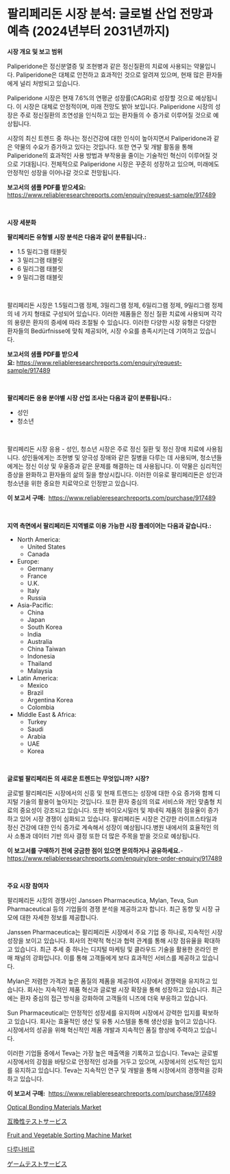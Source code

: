 <p><h1>팔리페리돈 시장 분석: 글로벌 산업 전망과 예측 (2024년부터 2031년까지)</h1></p><p><strong>시장 개요 및 보고 범위</strong></p>
<p><p>Paliperidone은 정신분열증 및 조현병과 같은 정신질환의 치료에 사용되는 약물입니다. Paliperidone은 대체로 안전하고 효과적인 것으로 알려져 있으며, 현재 많은 환자들에게 널리 처방되고 있습니다.</p><p>Paliperidone 시장은 현재 7.6%의 연평균 성장률(CAGR)로 성장할 것으로 예상됩니다. 이 시장은 대체로 안정적이며, 미래 전망도 밝아 보입니다. Paliperidone 시장의 성장은 주로 정신질환의 조연성을 인식하고 있는 환자들의 수 증가로 이루어질 것으로 예상됩니다.</p><p>시장의 최신 트렌드 중 하나는 정신건강에 대한 인식이 높아지면서 Paliperidone과 같은 약물의 수요가 증가하고 있다는 것입니다. 또한 연구 및 개발 활동을 통해 Paliperidone의 효과적인 사용 방법과 부작용을 줄이는 기술적인 혁신이 이루어질 것으로 기대됩니다. 전체적으로 Paliperidone 시장은 꾸준히 성장하고 있으며, 미래에도 안정적인 성장을 이어나갈 것으로 전망됩니다.</p></p>
<p><strong>보고서의 샘플 PDF를 받으세요:</strong> <a href="https://www.reliableresearchreports.com/enquiry/request-sample/917489">https://www.reliableresearchreports.com/enquiry/request-sample/917489</a></p>
<p>&nbsp;</p>
<p><strong>시장 세분화</strong></p>
<p><strong>팔리페리돈 유형별 시장 분석은 다음과 같이 분류됩니다.:</strong></p>
<p><ul><li>1.5 밀리그램 태블릿</li><li>3 밀리그램 태블릿</li><li>6 밀리그램 태블릿</li><li>9 밀리그램 태블릿</li></ul></p>
<p>&nbsp;</p>
<p><p>팔리페리돈 시장은 1.5밀리그램 정제, 3밀리그램 정제, 6밀리그램 정제, 9밀리그램 정제의 네 가지 형태로 구성되어 있습니다. 이러한 제품들은 정신 질환 치료에 사용되며 각각의 용량은 환자의 증세에 따라 조절될 수 있습니다. 이러한 다양한 시장 유형은 다양한 환자들의 Bedürfnisse에 맞춰 제공되어, 시장 수요를 충족시키는데 기여하고 있습니다.</p></p>
<p><strong>보고서의 샘플 PDF를 받으세요:</strong>&nbsp;<a href="https://www.reliableresearchreports.com/enquiry/request-sample/917489">https://www.reliableresearchreports.com/enquiry/request-sample/917489</a></p>
<p>&nbsp;</p>
<p><strong> 팔리페리돈 응용 분야별 시장 산업 조사는 다음과 같이 분류됩니다.:</strong></p>
<p><ul><li>성인</li><li>청소년</li></ul></p>
<p>&nbsp;</p>
<p><p>팔리페리돈 시장 응용 - 성인, 청소년 시장은 주로 정신 질환 및 정신 장애 치료에 사용됩니다. 성인들에게는 조현병 및 양극성 장애와 같은 질병을 다루는 데 사용되며, 청소년들에게는 정신 이상 및 우울증과 같은 문제를 해결하는 데 사용됩니다. 이 약물은 심리적인 증상을 완화하고 환자들의 삶의 질을 향상시킵니다. 이러한 이유로 팔리페리돈은 성인과 청소년을 위한 중요한 치료약으로 인정받고 있습니다.</p></p>
<p><strong>이 보고서 구매:</strong>&nbsp; <a href="https://www.reliableresearchreports.com/purchase/917489">https://www.reliableresearchreports.com/purchase/917489</a></p>
<p>&nbsp;</p>
<p><strong>지역 측면에서 팔리페리돈 지역별로 이용 가능한 시장 플레이어는 다음과 같습니다.:</strong></p>
<p><ul>
    <li>
        North America:
        <ul>
            <li>United States</li>
            <li>Canada</li>
        </ul>
    </li>
    <li>
        Europe:
        <ul>
            <li>Germany</li>
            <li>France</li>
            <li>U.K.</li>
            <li>Italy</li>
            <li>Russia</li>
        </ul>
    </li>
    <li>
        Asia-Pacific:
        <ul>
            <li>China</li>
            <li>Japan</li>
            <li>South Korea</li>
            <li>India</li>
            <li>Australia</li>
            <li>China Taiwan</li>
            <li>Indonesia</li>
            <li>Thailand</li>
            <li>Malaysia</li>
        </ul>
    </li>
    <li>
        Latin America:
        <ul>
            <li>Mexico</li>
            <li>Brazil</li>
            <li>Argentina Korea</li>
            <li>Colombia</li>
        </ul>
    </li>
    <li>
        Middle East & Africa:
        <ul>
            <li>Turkey</li>
            <li>Saudi</li>
            <li>Arabia</li>
            <li>UAE</li>
            <li>Korea</li>
        </ul>
    </li>
    </ul></p>
<p>&nbsp;</p>
<p><strong>글로벌 팔리페리돈 의 새로운 트렌드는 무엇입니까? 시장?</strong></p>
<p><p>글로벌 팔리페리돈 시장에서의 신흥 및 현재 트렌드는 성장에 대한 수요 증가와 함께 디지털 기술의 활용이 높아지는 것입니다. 또한 환자 중심의 의료 서비스와 개인 맞춤형 치료의 중요성이 강조되고 있습니다. 또한 바이오시밀러 및 제네릭 제품의 점유율이 증가하고 있어 시장 경쟁이 심화되고 있습니다. 팔리페리돈 시장은 건강한 라이프스타일과 정신 건강에 대한 인식 증가로 계속해서 성장이 예상됩니다.병원 내에서의 효율적인 의사 소통과 데이터 기반 의사 결정 또한 더 많은 주목을 받을 것으로 예상됩니다.</p></p>
<p><strong>이 보고서를 구매하기 전에 궁금한 점이 있으면 문의하거나 공유하세요.</strong>- <a href="https://www.reliableresearchreports.com/enquiry/pre-order-enquiry/917489">https://www.reliableresearchreports.com/enquiry/pre-order-enquiry/917489</a></p>
<p>&nbsp;</p>
<p><strong>주요 시장 참여자</strong></p>
<p><p>팔리페리돈 시장의 경쟁사인 Janssen Pharmaceutica, Mylan, Teva, Sun Pharmaceutical 등의 기업들의 경쟁 분석을 제공하고자 합니다. 최근 동향 및 시장 규모에 대한 자세한 정보를 제공합니다. </p><p>Janssen Pharmaceutica는 팔리페리돈 시장에서 주요 기업 중 하나로, 지속적인 시장 성장을 보이고 있습니다. 회사의 전략적 혁신과 협력 관계를 통해 시장 점유율을 확대하고 있습니다. 최근 추세 중 하나는 디지털 마케팅 및 클라우드 기술을 활용한 온라인 판매 채널의 강화입니다. 이를 통해 고객들에게 보다 효과적인 서비스를 제공하고 있습니다.</p><p>Mylan은 저렴한 가격과 높은 품질의 제품을 제공하여 시장에서 경쟁력을 유지하고 있습니다. 회사는 지속적인 제품 혁신과 글로벌 시장 확장을 통해 성장하고 있습니다. 최근에는 환자 중심의 접근 방식을 강화하여 고객들의 니즈에 더욱 부응하고 있습니다.</p><p>Sun Pharmaceutical는 안정적인 성장세를 유지하며 시장에서 강력한 입지를 확보하고 있습니다. 회사는 효율적인 생산 및 유통 시스템을 통해 생산성을 높이고 있습니다. 시장에서의 성공을 위해 혁신적인 제품 개발과 지속적인 품질 향상에 주력하고 있습니다.</p><p>이러한 기업들 중에서 Teva는 가장 높은 매출액을 기록하고 있습니다. Teva는 글로벌 시장에서의 강점을 바탕으로 안정적인 성과를 거두고 있으며, 시장에서의 선도적인 입지를 유지하고 있습니다. Teva는 지속적인 연구 및 개발을 통해 시장에서의 경쟁력을 강화하고 있습니다.</p></p>
<p><strong>이 보고서 구매:</strong>&nbsp;&nbsp;<a href="https://www.reliableresearchreports.com/purchase/917489">https://www.reliableresearchreports.com/purchase/917489</a></p>
<p><p><a href="https://issuu.com/reportprime-2/docs/optical-bonding-materials-market-size-2030.pptx">Optical Bonding Materials Market</a></p><p><a href="https://github.com/cbigkbh02719/Market-Research-Report-List-1/blob/main/4441387183312.md">互換性テストサービス</a></p><p><a href="https://issuu.com/reportprime-2/docs/fruit-and-vegetable-sorting-machine-market-size-20">Fruit and Vegetable Sorting Machine Market</a></p><p><a href="https://github.com/oajzkywllm460/Market-Research-Report-List-1/blob/main/6068330183384.md">다루나비르</a></p><p><a href="https://github.com/mreklxf44233/Market-Research-Report-List-1/blob/main/9880481183311.md">ゲームテストサービス</a></p></p>
